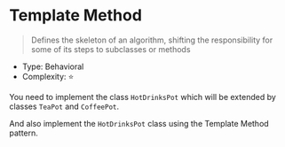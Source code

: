 # Template Method

> Defines the skeleton of an algorithm, shifting the responsibility for
> some of its steps to subclasses or methods

- Type: Behavioral
- Complexity: ⭐

You need to implement the class `HotDrinksPot` which will be extended by
classes `TeaPot` and `CoffeePot`.

And also implement the `HotDrinksPot` class using the Template Method pattern.